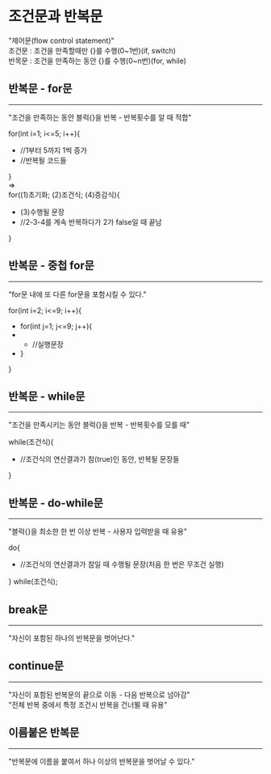 조건문과 반복문
=========================

"제어문(flow control statement)"  
조건문 : 조건을 만족할때만 {}를 수행(0~1번)(if, switch)  
반목문 : 조건을 만족하는 동안 {}를 수행(0~n번)(for, while)


반복문 - for문
---------
*****
"조건을 만족하는 동안 블럭{}을 반복 - 반복횟수를 알 때 적합"  

for(int i=1; i<=5; i++){  
* //1부터 5까지 1씩 증가
* //반복될 코드들  

}  
=>  
for((1)초기화; (2)조건식; (4)증감식){
* (3)수행될 문장
* //2-3-4를 계속 반복하다가 2가 false일 때 끝남
  
}


반복문 - 중첩 for문
----------
*****
"for문 내에 또 다른 for문을 포함시킬 수 있다."  
  
for(int i=2; i<=9; i++){
* for(int j=1; j<=9; j++){
* * //실행문장
* } 

}


반복문 - while문
-----------------
*****
"조건을 만족시키는 동안 블럭{}을 반복 - 반복횟수를 모를 때"  

while(조건식){
* //조건식의 연산결과가 참(true)인 동안, 반복될 문장들 

}


반복문 - do-while문
--------------
*****
"블럭{}을 최소한 한 번 이상 반복 - 사용자 입력받을 때 유용"  

do{
* //조건식의 연산결과가 참일 때 수행될 문장(처음 한 번은 무조건 실행)

} while(조건식);

  
break문
------------------
*****
"자신이 포함된 하나의 반복문을 벗어난다."  


continue문
--------------------
*****
"자신이 포함된 반복문의 끝으로 이동 - 다음 반복으로 넘아감"  
"전체 반복 중에서 특정 조건시 반복을 건너뛸 때 유용"


이름붙은 반복문
-------------------
*****
"반복문에 이름을 붙여서 하나 이상의 반복문을 벗어날 수 있다."
  